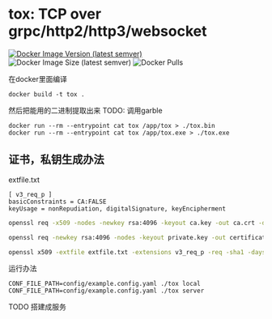# tox: TCP over grpc/http2/http3/websocket

[![Docker Image Version (latest semver)](https://img.shields.io/docker/v/isayme/tox?sort=semver&style=flat-square)](https://hub.docker.com/r/isayme/tox)
![Docker Image Size (latest semver)](https://img.shields.io/docker/image-size/isayme/tox?sort=semver&style=flat-square)
![Docker Pulls](https://img.shields.io/docker/pulls/isayme/tox?style=flat-square)

在docker里面编译
```
docker build -t tox .
```

然后把能用的二进制提取出来   TODO: 调用garble


```
docker run --rm --entrypoint cat tox /app/tox > ./tox.bin
docker run --rm --entrypoint cat tox /app/tox.exe > ./tox.exe
```
## 证书，私钥生成办法

extfile.txt
```
[ v3_req_p ]
basicConstraints = CA:FALSE
keyUsage = nonRepudiation, digitalSignature, keyEncipherment
```

```bash
openssl req -x509 -nodes -newkey rsa:4096 -keyout ca.key -out ca.crt -days 3650
```

```bash
openssl req -newkey rsa:4096 -nodes -keyout private.key -out certificate.csr
```

```bash
openssl x509 -extfile extfile.txt -extensions v3_req_p -req -sha1 -days 3650 -CA ca.crt -CAkey ca.key -CAcreateserial -in certificate.csr -out certificate.pem
```

运行办法
```
CONF_FILE_PATH=config/example.config.yaml ./tox local
CONF_FILE_PATH=config/example.config.yaml ./tox server
```

TODO 搭建成服务
